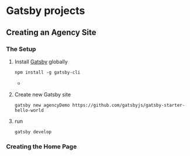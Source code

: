 # Gatsby projects

## Creating an Agency Site

### The Setup

1. Install [Gatsby][github-gatsby] globally

    ```shell
    npm install -g gatsby-cli
    ```
    - 
       

2. Create new Gatsby site

    ```shell
    gatsby new agencyDemo https://github.com/gatsbyjs/gatsby-starter-hello-world
    ```
3. run
    
    ```shell
    gatsby develop
   ```

### Creating the Home Page


[github-gatsby]: https://github.com/gatsbyjs/gatsby